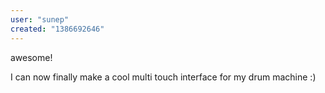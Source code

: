 ```yaml
---
user: "sunep"
created: "1386692646"
---
```


awesome!

I can now finally make a cool multi touch interface for my drum machine :)
